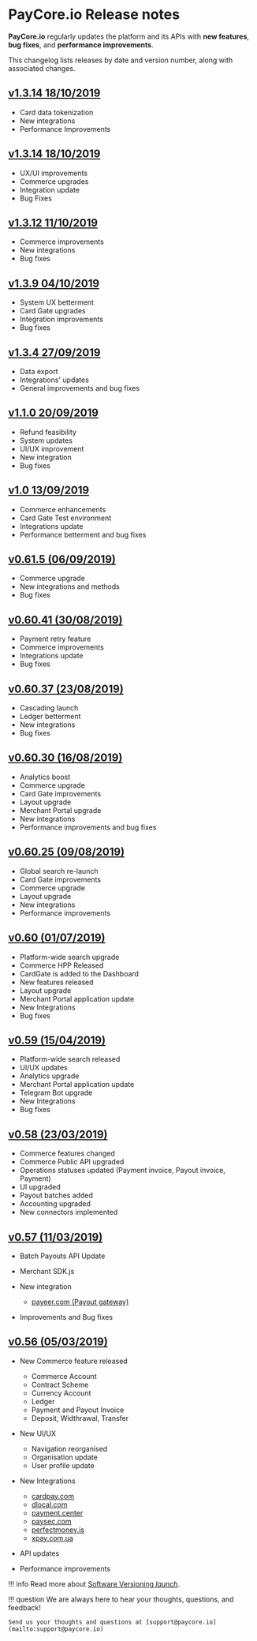 # PayCore.io Release notes 

**PayCore.io** regularly updates the platform and its APIs with **new features**, **bug fixes**, and **performance improvements**. 

This changelog lists releases by date and version number, along with associated changes. 

## [v1.3.14 18/10/2019](v1.3.14/)
* Card data tokenization
* New integrations
* Performance Improvements

## [v1.3.14 18/10/2019](v1.3.14/)
* UX/UI improvements
* Commerce upgrades
* Integration update
* Bug Fixes

## [v1.3.12 11/10/2019](v1.3.12/)

* Commerce improvements
* New integrations
* Bug fixes

## [v1.3.9 04/10/2019](v1.3.9/)

* System UX betterment
* Card Gate upgrades
* Integration improvements
* Bug fixes

## [v1.3.4 27/09/2019](v1.3.4/)

* Data export
* Integrations' updates
* General improvements and bug fixes

## [v1.1.0 20/09/2019](v1.1.0/)

* Refund feasibility
* System updates
* UI/UX improvement
* New integration
* Bug fixes 

## [v1.0 13/09/2019](v1.0/)

* Commerce enhancements
* Card Gate Test environment
* Integrations update
* Performance betterment and bug fixes 

## [v0.61.5 (06/09/2019)](v0.61.5/)

* Commerce upgrade
* New integrations and methods
* Bug fixes

## [v0.60.41 (30/08/2019)](v0.60.41/)

* Payment retry feature
* Commerce improvements
* Integrations update
* Bug fixes

## [v0.60.37 (23/08/2019)](v0.60.37/)

  * Cascading launch
  * Ledger betterment
  * New integrations
  * Bug fixes

## [v0.60.30 (16/08/2019)](v0.60.30/)

  * Analytics boost
  * Commerce upgrade
  * Card Gate improvements
  * Layout upgrade
  * Merchant Portal upgrade
  * New integrations
  * Performance improvements and bug fixes

## [v0.60.25 (09/08/2019)](v0.60.25/)

  * Global search re-launch
  * Card Gate improvements
  * Commerce upgrade
  * Layout upgrade
  * New integrations
  * Performance improvements

## [v0.60 (01/07/2019)](v0.60/)

* Platform-wide search upgrade
* Commerce HPP Released
* CardGate is added to the Dashboard
* New features released
* Layout upgrade
* Merchant Portal application update
* New Integrations
* Bug fixes

## [v0.59 (15/04/2019)](v0.59/)
* Platform-wide search released
* UI/UX updates
* Analytics upgrade
* Merchant Portal application update
* Telegram Bot upgrade
* New Integrations
* Bug fixes


## [v0.58 (23/03/2019)](v0.58/)

* Commerce features changed
* Commerce Public API upgraded
* Operations statuses updated (Payment invoice, Payout invoice, Payment)
* UI upgraded
* Payout batches added
* Accounting upgraded
* New connectors implemented

## [v0.57 (11/03/2019)](v0.57/)

* Batch Payouts API Update
* Merchant SDK.js
* New integration

    * [payeer.com (Payout gateway)](/connectors/payeer)

* Improvements and Bug fixes

## [v0.56 (05/03/2019)](v0.56/)

* New Commerce feature released

    * Commerce Account
    * Contract Scheme
    * Currency Account
    * Ledger
    * Payment and Payout Invoice
    * Deposit, Widthrawal, Transfer

* New UI/UX

    * Navigation reorganised
    * Organisation update
    * User profile update

* New Integrations

    * [cardpay.com](/connectors/cardpay)
    * [dlocal.com](/connectors/dlocal)
    * [payment.center](/connectors/paymentcenter)
    * [paysec.com](/connectors/paysec)
    * [perfectmoney.is](/connectors/perfectmoney)
    * [xpay.com.ua](/connectors/xpayua)

* API updates
* Performance improvements

!!! info
    Read more about [Software Versioning <i class="md-icon">launch</i>](https://semver.org).

!!! question
    We are always here to hear your thoughts, questions, and feedback! 

    Send us your thoughts and questions at [support@paycore.io](mailto:support@paycore.io)